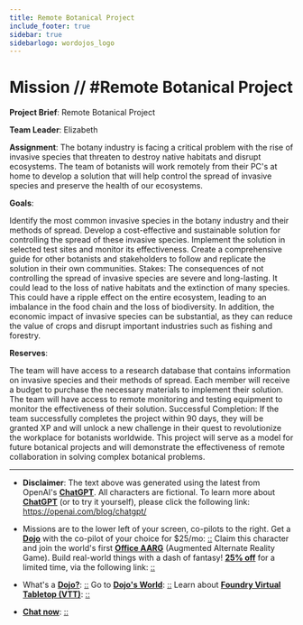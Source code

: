```yaml
---
title: Remote Botanical Project
include_footer: true
sidebar: true
sidebarlogo: wordojos_logo
---
```

# Mission // #Remote Botanical Project

**Project Brief**: Remote Botanical Project

**Team Leader**: Elizabeth

**Assignment**:
The botany industry is facing a critical problem with the rise of invasive species that threaten to destroy native habitats and disrupt ecosystems. The team of botanists will work remotely from their PC's at home to develop a solution that will help control the spread of invasive species and preserve the health of our ecosystems.

**Goals**:

Identify the most common invasive species in the botany industry and their methods of spread.
Develop a cost-effective and sustainable solution for controlling the spread of these invasive species.
Implement the solution in selected test sites and monitor its effectiveness.
Create a comprehensive guide for other botanists and stakeholders to follow and replicate the solution in their own communities.
Stakes:
The consequences of not controlling the spread of invasive species are severe and long-lasting. It could lead to the loss of native habitats and the extinction of many species. This could have a ripple effect on the entire ecosystem, leading to an imbalance in the food chain and the loss of biodiversity. In addition, the economic impact of invasive species can be substantial, as they can reduce the value of crops and disrupt important industries such as fishing and forestry.

**Reserves**:

The team will have access to a research database that contains information on invasive species and their methods of spread.
Each member will receive a budget to purchase the necessary materials to implement their solution.
The team will have access to remote monitoring and testing equipment to monitor the effectiveness of their solution.
Successful Completion:
If the team successfully completes the project within 90 days, they will be granted XP and will unlock a new challenge in their quest to revolutionize the workplace for botanists worldwide. This project will serve as a model for future botanical projects and will demonstrate the effectiveness of remote collaboration in solving complex botanical problems.

---

* **Disclaimer**: The text above was generated using the latest from OpenAI's [**ChatGPT**](https://openai.com/blog/chatgpt/).  All characters are fictional.  To learn more about [**ChatGPT**](https://openai.com/blog/chatgpt/) (or to try it yourself), please click the following link: https://openai.com/blog/chatgpt/

* Missions are to the lower left of your screen, co-pilots to the right. Get a [**Dojo**](https://workmates.live/marketplace) with the co-pilot of your choice for $25/mo: [::](https://workmates.live/marketplace)  Claim this character and join the world's first [**Office AARG**](https://dojos.world) (Augmented Alternate Reality Game). Build real-world things with a dash of fantasy! [**25% off**](https://blog.workmates.live/deal-on-a-dojo) for a limited time, via the following link: [::](https://blog.workmates.live/deal-on-a-dojo) 

* What's a [**Dojo?**](https://workdojos.com): [::](https://workdojos.com)  Go to [**Dojo's World**](https://dojos.world): [::](https://dojos.world)  Learn about [**Foundry Virtual Tabletop (VTT)**](https://foundryvtt.com): [::](https://foundryvtt.com/)

* [**Chat now**](https://chat.workmates.live/channel/support): [::](https://chat.workmates.live/channel/support)